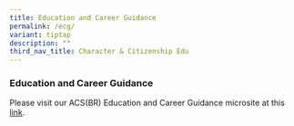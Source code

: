 ```yaml
---
title: Education and Career Guidance
permalink: /ecg/
variant: tiptap
description: ""
third_nav_title: Character & Citizenship Edu
---
```

<h3>Education and Career Guidance</h3>
<p>Please visit our ACS(BR) Education and Career Guidance microsite at this
<a href="https://acsbrecg.my.canva.site/" rel="noopener nofollow" target="_blank">link</a>.</p>